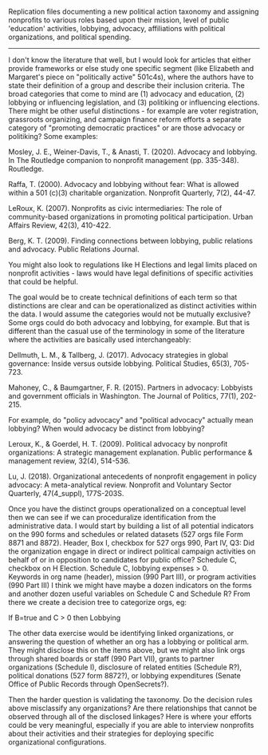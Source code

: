Replication files documenting a new political action taxonomy and assigning nonprofits to various roles based upon their mission, level of public 'education' activities, lobbying, advocacy, affiliations with political organizations, and political spending. 

---

I don't know the literature that well, but I would look for articles that either provide frameworks or else study one specific segment (like Elizabeth and Margaret's piece on "politically active" 501c4s), where the authors have to state their definition of a group and describe their inclusion criteria. The broad categories that come to mind are (1) advocacy and education, (2) lobbying or influencing legislation, and (3) politiking or influencing elections. There might be other useful distinctions - for example are voter registration, grassroots organizing, and campaign finance reform efforts a separate category of "promoting democratic practices" or are those advocacy or politiking? Some examples: 

Mosley, J. E., Weiner-Davis, T., & Anasti, T. (2020). Advocacy and lobbying. In The Routledge companion to nonprofit management (pp. 335-348). Routledge.

Raffa, T. (2000). Advocacy and lobbying without fear: What is allowed within a 501 (c)(3) charitable organization. Nonprofit Quarterly, 7(2), 44-47.

LeRoux, K. (2007). Nonprofits as civic intermediaries: The role of community-based organizations in promoting political participation. Urban Affairs Review, 42(3), 410-422.

Berg, K. T. (2009). Finding connections between lobbying, public relations and advocacy. Public Relations Journal.

You might also look to regulations like H Elections and legal limits placed on nonprofit activities - laws would have legal definitions of specific activities that could be helpful. 

The goal would be to create technical definitions of each term so that distinctions are clear and can be operationalized as distinct activities within the data. I would assume the categories would not be mutually exclusive? Some orgs could do both advocacy and lobbying, for example. But that is different than the casual use of the terminology in some of the literature where the activities are basically used interchangeably: 

Dellmuth, L. M., & Tallberg, J. (2017). Advocacy strategies in global governance: Inside versus outside lobbying. Political Studies, 65(3), 705-723.

Mahoney, C., & Baumgartner, F. R. (2015). Partners in advocacy: Lobbyists and government officials in Washington. The Journal of Politics, 77(1), 202-215.

For example, do "policy advocacy" and "political advocacy" actually mean lobbying? When would advocacy be distinct from lobbying? 

Leroux, K., & Goerdel, H. T. (2009). Political advocacy by nonprofit organizations: A strategic management explanation. Public performance & management review, 32(4), 514-536.

Lu, J. (2018). Organizational antecedents of nonprofit engagement in policy advocacy: A meta-analytical review. Nonprofit and Voluntary Sector Quarterly, 47(4_suppl), 177S-203S.

Once you have the distinct groups operationalized on a conceptual level then we can see if we can proceduralize identification from the administrative data. I would start by building a list of all potential indicators on the 990 forms and schedules or related datasets (527 orgs file Form 8871 and 8872). 
Header, Box I, checkbox for 527 orgs 
990, Part IV, Q3:  Did the organization engage in direct or indirect political campaign activities on behalf of or in opposition to candidates for public office? 
Schedule C, checkbox on H Election. 
Schedule C, lobbying expenses > 0.  
Keywords in org name (header), mission (990 Part III), or program activities (990 Part III)
I think we might have maybe a dozen indicators on the forms and another dozen useful variables on Schedule C and Schedule R? From there we create a decision tree to categorize orgs, eg: 

If B=true and C > 0 then Lobbying 

The other data exercise would be identifying linked organizations, or answering the question of whether an org has a lobbying or political arm. They might disclose this on the items above, but we might also link orgs through shared boards or staff (990 Part VII), grants to partner organizations (Schedule I), disclosure of related entities (Schedule R?), political donations (527 form 8872?), or lobbying expenditures (Senate Office of Public Records through OpenSecrets?). 

Then the harder question is validating the taxonomy. Do the decision rules above misclassify any organizations? Are there relationships that cannot be observed through all of the disclosed linkages? Here is where your efforts could be very meaningful, especially if you are able to interview nonprofits about their activities and their strategies for deploying specific organizational configurations. 
